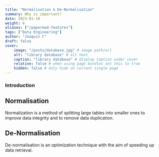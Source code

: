 ```yaml
---
title: "Normalisation & De-Normalisation"
summary: Why is important?
date: 2023-01-10
weight: 6
aliases: ["/papermod-features"]
tags: ["Data Engineering"]
author: "Joaquin C"
draft: false
cover:
    image: "/posts/database.jpg" # image path/url
    alt: "library database" # alt text
    caption: "library database" # display caption under cover
    relative: false # when using page bundles set this to true
    hidden: false # only hide on current single page
---
```


### Introduction

## Normalisation
Normalization is a method of splitting large tables into smaller ones to improve data integrity and to remove data duplication.

## De-Normalisation
De-normalisation is an optimization technique with the aim of speeding up data retrieval.